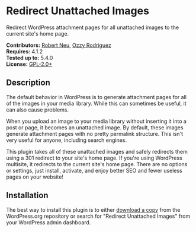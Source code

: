 # Redirect Unattached Images #

Redirect WordPress attachment pages for all unattached images to the current site's home page.

__Contributors:__ [Robert Neu](https://github.com/robneu), [Ozzy Rodriguez](https://github.com/ozzyrod)  
__Requires:__ 4.1.2  
__Tested up to:__ 5.4.0  
__License:__ [GPL-2.0+](http://www.gnu.org/licenses/gpl-2.0.html)

## Description ##

The default behavior in WordPress is to generate attachment pages for all of the images in your media library. While this can sometimes be useful, it can also cause problems.

When you upload an image to your media library without inserting it into a post or page, it becomes an unattached image. By default, these images generate attachment pages with no pretty permalink structure. This isn't very useful for anyone, including search engines.

This plugin takes all of these unattached images and safely redirects them using a 301 redirect to your site's home page. If you're using WordPress multisite, it redirects to the current site's home page. There are no options or settings, just install, activate, and enjoy better SEO and fewer useless pages on your website!

## Installation ##

The best way to install this plugin is to either [download a copy](https://wordpress.org/plugins/redirect-unattached-images/) from the WordPress.org repository or search for "Redirect Unattached Images" from your WordPress admin dashboard.
